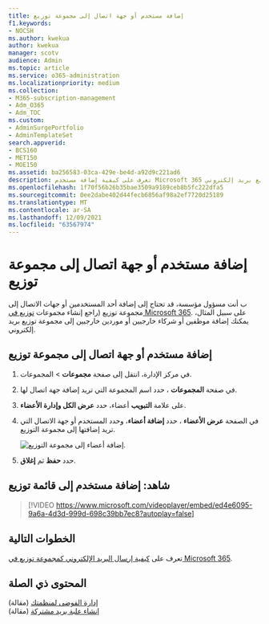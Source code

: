 ```yaml
---
title: إضافة مستخدم أو جهة اتصال إلى مجموعة توزيع
f1.keywords:
- NOCSH
ms.author: kwekua
author: kwekua
manager: scotv
audience: Admin
ms.topic: article
ms.service: o365-administration
ms.localizationpriority: medium
ms.collection:
- M365-subscription-management
- Adm_O365
- Adm_TOC
ms.custom:
- AdminSurgePortfolio
- AdminTemplateSet
search.appverid:
- BCS160
- MET150
- MOE150
ms.assetid: ba256583-03ca-429e-be4d-a92d9c221ad6
description: تعرف على كيفية إضافة مستخدم Microsoft 365 أو جهة اتصال مثل موظف أو شريك أو مورد إلى مجموعة توزيع بريد إلكتروني.
ms.openlocfilehash: 1f70f56b26b35bae3509a9189ceb8b5fc222dfa5
ms.sourcegitcommit: 0ee2dabe402d44fecb6856af98a2ef7720d25189
ms.translationtype: MT
ms.contentlocale: ar-SA
ms.lasthandoff: 12/09/2021
ms.locfileid: "63567974"
---
```

# <a name="add-a-user-or-contact-to-a-distribution-group"></a>إضافة مستخدم أو جهة اتصال إلى مجموعة توزيع

ب أنت مسؤول مؤسسة، قد تحتاج إلى إضافة أحد المستخدمين أو جهات الاتصال إلى مجموعة توزيع (راجع إنشاء مجموعات [توزيع في Microsoft 365](../setup/create-distribution-lists.md). على سبيل المثال، يمكنك إضافة موظفين أو شركاء خارجيين أو موردين خارجيين إلى مجموعة توزيع بريد إلكتروني.
  
## <a name="add-a-user-or-contact-to-a-distribution-group"></a>إضافة مستخدم أو جهة اتصال إلى مجموعة توزيع

1. في مركز الإدارة، انتقل إلى صفحة **مجموعات** \> المجموعات.<a href="https://go.microsoft.com/fwlink/p/?linkid=2052855" target="_blank"></a>

2. في صفحة **المجموعات** ، حدد اسم المجموعة التي تريد إضافة جهة اتصال لها.

3. على علامة **التبويب** أعضاء، حدد **عرض الكل وإدارة الأعضاء**.

4. في الصفحة **عرض الأعضاء** ، حدد **إضافة أعضاء**، وحدد المستخدم أو جهة الاتصال التي تريد إضافتها إلى مجموعة التوزيع. 
    
    ![إضافة أعضاء إلى مجموعة التوزيع.](../../media/f79f59f8-1606-43fe-bae6-df74f5b6259d.png)
  
5. حدد **حفظ** ثم **إغلاق**.

## <a name="watch-add-a-user-to-a-distribution-list"></a>شاهد: إضافة مستخدم إلى قائمة توزيع
  
> [!VIDEO https://www.microsoft.com/videoplayer/embed/ed4e6095-9a6a-4d3d-999d-698c39bb7ec8?autoplay=false]
  
## <a name="next-steps"></a>الخطوات التالية

تعرف على [كيفية إرسال البريد الإلكتروني كمجموعة توزيع في Microsoft 365](../manage/send-email-as-distribution-list.md).

## <a name="related-content"></a>المحتوى ذي الصلة

[إدارة الفوضى لمنظمتك](configure-clutter.md) (مقالة)\
[إنشاء علبة بريد مشتركة](create-a-shared-mailbox.md) (مقالة)


